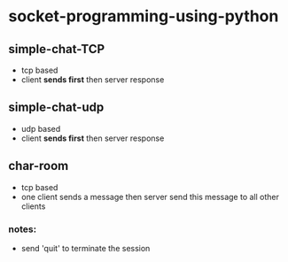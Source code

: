 # socket-programming-using-python

## simple-chat-TCP 
  - tcp based
  - client **sends first** then server response
## simple-chat-udp
  - udp based
  - client **sends first** then server response 
## char-room
  - tcp based
  - one client sends a message then server send this message to all other clients

### notes:
  - send 'quit' to terminate the session
